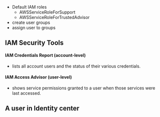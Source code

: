- Default IAM roles
	- AWSServiceRoleForSupport
	- AWSServiceRoleForTrustedAdvisor
- create user groups
- assign user to groups

## IAM Security Tools
#### IAM Credentials Report (account-level)
- lists all account users and the status of their various credentials.
#### IAM Access Advisor (user-level)
- shows service permissions granted to a user when those services were last accessed.

##  A user in Identity center